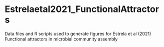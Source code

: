 # Estrelaetal2021_FunctionalAttractors
Data files and R scripts used to generate figures for Estrela et al (2021) Functional attractors in microbial community assembly
